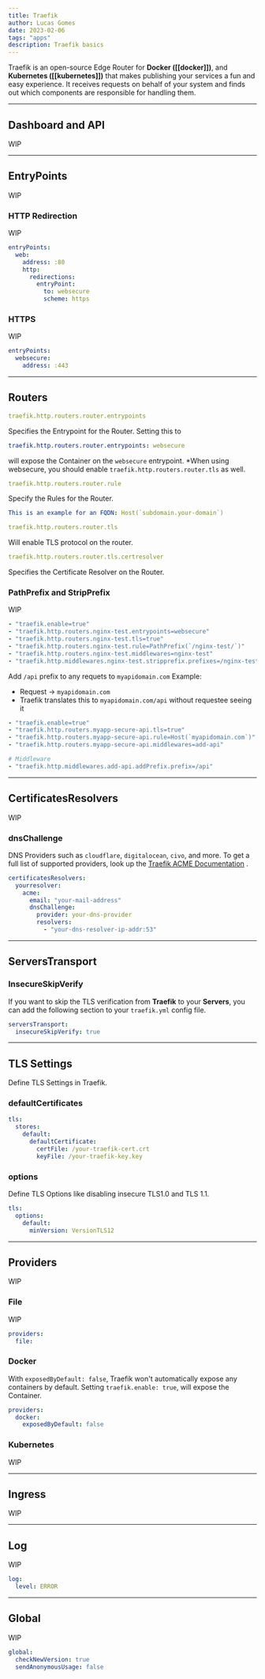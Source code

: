 ```yaml
---
title: Traefik
author: Lucas Gomes
date: 2023-02-06
tags: "apps"
description: Traefik basics
---
```

Traefik is an open-source Edge Router for **Docker ([[docker]])**, and **Kubernetes ([[kubernetes]])** that makes publishing your services a fun and easy experience. It receives requests on behalf of your system and finds out which components are responsible for handling them.

---

## Dashboard and API

WIP

---

## EntryPoints

WIP

### HTTP Redirection

WIP

```yaml
entryPoints:
  web:
    address: :80
    http:
      redirections:
        entryPoint:
          to: websecure
          scheme: https
```

### HTTPS

WIP

```yaml
entryPoints:
  websecure:
    address: :443
```

---

## Routers

```yaml
traefik.http.routers.router.entrypoints
```

Specifies the Entrypoint for the Router. Setting this to

```yaml
traefik.http.routers.router.entrypoints: websecure
```

 will expose the Container on the `websecure` entrypoint.
*When using websecure, you should enable ```traefik.http.routers.router.tls``` as well.

```yaml
traefik.http.routers.router.rule
```

Specify the Rules for the Router.

```yaml
This is an example for an FQDN: Host(`subdomain.your-domain`)
```

```yaml
traefik.http.routers.router.tls
```

Will enable TLS protocol on the router.

```yaml
traefik.http.routers.router.tls.certresolver
```

Specifies the Certificate Resolver on the Router.

### PathPrefix and StripPrefix

WIP

```yml
- "traefik.enable=true"
- "traefik.http.routers.nginx-test.entrypoints=websecure"
- "traefik.http.routers.nginx-test.tls=true"
- "traefik.http.routers.nginx-test.rule=PathPrefix(`/nginx-test/`)"
- "traefik.http.routers.nginx-test.middlewares=nginx-test"
- "traefik.http.middlewares.nginx-test.stripprefix.prefixes=/nginx-test"
```

Add `/api` prefix to any requets to `myapidomain.com`
Example:

- Request -> `myapidomain.com`
- Traefik translates this to `myapidomain.com/api` without requestee seeing it

```yml
- "traefik.enable=true"
- "traefik.http.routers.myapp-secure-api.tls=true"
- "traefik.http.routers.myapp-secure-api.rule=Host(`myapidomain.com`)"
- "traefik.http.routers.myapp-secure-api.middlewares=add-api"

# Middleware
- "traefik.http.middlewares.add-api.addPrefix.prefix=/api"
```

---

## CertificatesResolvers

WIP

### dnsChallenge

DNS Providers such as `cloudflare`, `digitalocean`, `civo`, and more. To get a full list of supported providers, look up the [Traefik ACME Documentation](https://doc.traefik.io/traefik/https/acme/) .

```yaml
certificatesResolvers:
  yourresolver:
    acme:
      email: "your-mail-address"
      dnsChallenge:
        provider: your-dns-provider
        resolvers:
          - "your-dns-resolver-ip-addr:53"
```

---

## ServersTransport

### InsecureSkipVerify

If you want to skip the TLS verification from **Traefik** to your **Servers**, you can add the following section to your `traefik.yml` config file.

```yaml
serversTransport:
  insecureSkipVerify: true
```

---

## TLS Settings

Define TLS Settings in Traefik.

### defaultCertificates

```yaml
tls:
  stores:
    default:
      defaultCertificate:
        certFile: /your-traefik-cert.crt
        keyFile: /your-traefik-key.key
```

### options

Define TLS Options like disabling insecure TLS1.0 and TLS 1.1.

```yaml
tls:
  options:
    default:
      minVersion: VersionTLS12
```

---

## Providers

WIP

### File

WIP

```yaml
providers:
  file:
```

### Docker

With `exposedByDefault: false`, Traefik won't automatically expose any containers by default. Setting `traefik.enable: true`, will expose the Container.

```yaml
providers:
  docker:
    exposedByDefault: false
```

### Kubernetes

WIP

---

## Ingress

WIP

---

## Log

WIP

```yaml
log:
  level: ERROR
```

---

## Global

WIP

```yaml
global:
  checkNewVersion: true
  sendAnonymousUsage: false
```
